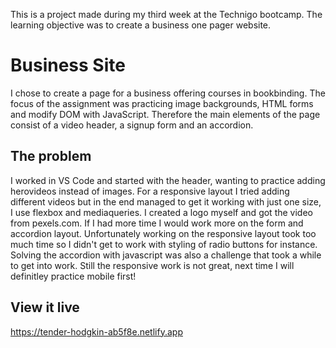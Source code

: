 This is a project made during my third week at the Technigo bootcamp. The learning objective was to create a business one pager website.

# Business Site

I chose to create a page for a business offering courses in bookbinding. The focus of the assignment was practicing image backgrounds, HTML forms and modify DOM with JavaScript. Therefore the main elements of the page consist of a video header, a signup form and an accordion. 

## The problem

I worked in VS Code and started with the header, wanting to practice adding herovideos instead of images. For a responsive layout I tried adding different videos but in the end managed to get it working with just one size, I use flexbox and mediaqueries. I created a logo myself and got the video from pexels.com. If I had more time I would work more on the form and accordion layout. Unfortunately working on the responsive layout took too much time so I didn't get to work with styling of radio buttons for instance. Solving the accordion with javascript was also a challenge that took a while to get into work. Still the responsive work is not great, next time I will definitley practice mobile first!

## View it live

https://tender-hodgkin-ab5f8e.netlify.app
